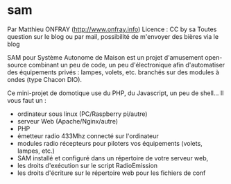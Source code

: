 # sam

Par Matthieu ONFRAY (http://www.onfray.info)
Licence : CC by sa
Toutes question sur le blog ou par mail, possibilité de m'envoyer des bières via le blog

SAM pour Système Autonome de Maison est un projet d'amusement open-source combinant un peu de code, un peu d'électronique afin d'automatiser des équipements privés : lampes, volets, etc. branchés sur des modules à ondes (type Chacon DIO).

Ce mini-projet de domotique use du PHP, du Javascript, un peu de shell...
Il vous faut un :
- ordinateur sous linux (PC/Raspberry pi/autre)
- serveur Web (Apache/Nginx/autre)
- PHP
- émetteur radio 433Mhz connecté sur l'ordinateur
- modules radio récepteurs pour piloters vos équipements (volets, lampes, etc.)
- SAM installé et configuré dans un répertoire de votre serveur web, 
- les droits d'exécution sur le script RadioEmission
- les droits d'écriture sur le répertoire web pour les fichiers de conf
